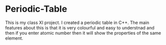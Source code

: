 # Periodic-Table
This is my class XI project.
I created a periodic table in C++.
The main features about this is that it is very colourful and easy to understnad and then if you enter atomic number then it will show the properties of the same element.
